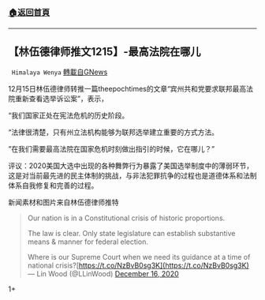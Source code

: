 ###  [:house:返回首頁](https://github.com/ourhimalayas/txt)
---

## 【林伍德律师推文1215】-最高法院在哪儿
` Himalaya Wenya` [轉載自GNews](https://gnews.org/zh-hans/654005/)

12月15日林伍德律师转推一篇theepochtimes的文章“宾州共和党要求联邦最高法院重新查看选举诉讼案”，表示，

“我们国家正处在宪法危机的历史阶段。

“法律很清楚，只有州立法机构能够为联邦选举建立重要的方式方法。

”在我们需要最高法院在国家危机时刻做出指引的时候，它在哪儿？”

评议：2020美国大选中出现的各种舞弊行为暴露了美国选举制度中的薄弱环节，这是对当前最先进的民主体制的挑战，与非法犯罪抗争的过程也是道德体系和法制体系自我修复和完善的过程。

新闻素材和图片来自林伍德律师推特



> Our nation is in a Constitutional crisis of historic proportions.
> 
> The law is clear. Only state legislature can establish substantive means & manner for federal election.
> 
> Where is our Supreme Court when we need its guidance at a time of national crisis?[https://t.co/NzBvB0sg3K](https://t.co/NzBvB0sg3K)
> — Lin Wood (@LLinWood) [December 16, 2020](https://twitter.com/LLinWood/status/1339034872858329089?ref_src=twsrc%5Etfw)



1+
